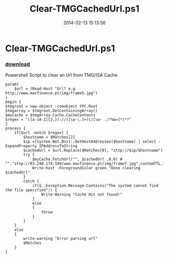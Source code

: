 ﻿---
pid:            4896
parent:         0
children:       
poster:         canoas
title:          Clear-TMGCachedUrl.ps1
date:           2014-02-13 15:13:56
description:    Powershell Script to clear an Url from TMG/ISA Cache
format:         posh
---

# Clear-TMGCachedUrl.ps1

### [download](4896.ps1)  

Powershell Script to clear an Url from TMG/ISA Cache

```posh
param(
    $url = (Read-Host "Url? e.g http://www.maxfinance.pt/img/frame5.jpg")
)
begin {
$tmgroot = new-object -comobject FPC.Root
$tmgarray = $tmgroot.GetContainingArray() 
$myCache = $tmgArray.Cache.CacheContents
$regex = ‘([a-zA-Z]{3,})://([\w-\.]+)(/[\w- ./?%&=]*)*?’
}
process {
    if($url -match $regex) {
        $hostname = $Matches[2]
        $ip =[System.Net.Dns]::GetHostAddresses($hostname) | select -ExpandProperty IPAddressToString
        $cachedUrl = $url.Replace($Matches[0], "zttp://$ip/$hostname")
        try {
            $myCache.FetchUrl("", $cachedUrl ,0,0) #  "","zttp://83.240.174.194/www.maxfinance.pt/img/frame7.jpg",customTTL,fpcTtlIfNon
            Write-host -ForegroundColor green "Done clearing $cachedUrl"
        } 
        catch {
            if($_.Exception.Message.Contains("The system cannot find the file specified")) {
                Write-Warning "Cache Hit not found!"
            }
            else
            {
                throw
            }
        }
    }
    else
    {
        write-warning "Error parsing url"
        $Matches
    }
}
```
